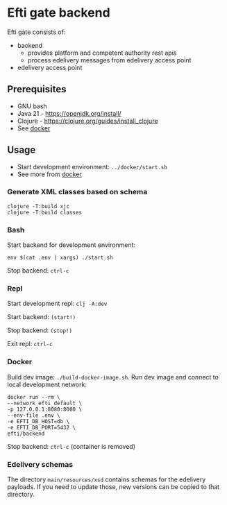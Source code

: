 # Efti gate backend

Efti gate consists of:
- backend
  - provides platform and competent authority rest apis
  - process edelivery messages from edelivery access point
- edelivery access point

## Prerequisites
* GNU bash
* Java 21 - https://openjdk.org/install/
* Clojure - https://clojure.org/guides/install_clojure
* See [docker](../docker/README.md)

## Usage
* Start development environment: ```../docker/start.sh```
* See more from [docker](../docker/README.md)

### Generate XML classes based on schema
```
clojure -T:build xjc
clojure -T:build classes
```

### Bash
Start backend for development environment:
```
env $(cat .env | xargs) ./start.sh
```

Stop backend: `ctrl-c`

### Repl

Start development repl: ```clj -A:dev```

Start backend: ```(start!)```

Stop backend: ```(stop!)```

Exit repl: `ctrl-c`

### Docker

Build dev image: ```./build-docker-image.sh```.
Run dev image and connect to local development network:
```
docker run --rm \
--network efti_default \
-p 127.0.0.1:8080:8080 \
--env-file .env \
-e EFTI_DB_HOST=db \
-e EFTI_DB_PORT=5432 \
efti/backend
```

Stop backend: `ctrl-c` (container is removed)

### Edelivery schemas
The directory `main/resources/xsd` contains schemas for the edelivery
payloads. If you need to update those, new versions can be copied to
that directory.
